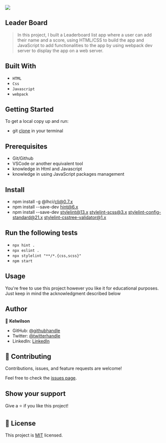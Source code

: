 ![](https://img.shields.io/badge/Microverse-blueviolet)

## Leader Board

> In this project, I built a Leaderboard list app where a user can add their name and a score, using HTML/CSS to build the app and JavaScript to add functionalities to the app by using webpack dev server to display the app on a web server.

## Built With

- `HTML`
- `Css`
- `Javascript`
- `webpack`

## Getting Started

To get a local copy up and run:

- git [clone](https://github.com/kelwilson/Leader-Board.git) in your terminal

## Prerequisites

- Git/Github
- VSCode or another equivalent tool
- knowledge in Html and Javascript
- knowledge in using JavaScript packages management

## Install

- npm install -g @lhci/cli@0.7.x
- npm install --save-dev hint@6.x
- npm install --save-dev stylelint@13.x stylelint-scss@3.x stylelint-config-standard@21.x stylelint-csstree-validator@1.x

## Run the following tests

- `npx hint .`
- `npx eslint .`
- `npx stylelint "**/*.{css,scss}"`
- `npm start`

## Usage

You're free to use this project however you like it for educational purposes. Just keep in mind the acknowledgment described below

## Author

👤 **Kelwilson**

- GitHub: [@githubhandle](https://github.com/kelwilson)
- Twitter: [@twitterhandle](https://twitter.com/BesongMaris)
- LinkedIn: [LinkedIn](https://linkedin.com/in/kelly-besong-b33074237)

## 🤝 Contributing

Contributions, issues, and feature requests are welcome!

Feel free to check the [issues page](../../issues/).

## Show your support

Give a ⭐️ if you like this project!

## 📝 License

This project is [MIT](./MIT.md) licensed.
